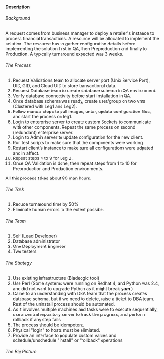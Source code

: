 #### Description
###### Background
A request comes from business manager to deploy a retailer's instance to process financial transactions. A resource will be allocated to implement the solution. The resource has to gather configuration details before implementing the solution first in QA, then Preproduction and finally to Production. A typically turnaround expected was 3 weeks.

###### The Process
1. Request Validations team to allocate server port (Unix Service Port), UID, GID, and Cloud UID to store transactional data.
2. Request Database team to create database schema in QA environment.
3. Verify database connectivity before start installation in QA.
4. Once database schema was ready, create user/group on two vms (Clustered with Leg1 and Leg2).
5. Follow manual steps to pull images, untar, update configuration files, and start the process on leg1.
6. Login to enterprise server to create custom Sockets to communicate with other components. Repeat the same process on second (redundant) enterprise server.
7. Login to Admin server to update configuration for the new client.
8. Run test scripts to make sure that the components were working. 
9. Restart client's instance to make sure all configurations were udpated and in affect.
10. Repeat steps 4 to 9 for Leg 2.
11. Once QA Validation is done, then repeat steps from 1 to 10 for Preproduction and Production environments.

All this process takes about 80 man hours.

###### The Task
1. Reduce turnaround time by 50%
2. Eliminate human errors to the extent possibe.

###### The Team
1. Self (Lead Developer)
2. Database administrator
3. One Deployment Engineer
4. Two testers

###### The Strategy
1. Use existing infrastructure (Bladeogic tool)
2. Use Perl (Some systems were running on Redhat 4, and Python was 2.4, and did not want to upgrade Python as it might break ***yum*** )
3. Came to an understanding with DBA team that the process creates database schema, but if we need to delete, raise a ticket to DBA team. Rest of the uninstall process should be automated.
4. As it involves multiple machines and tasks were to execute sequentially, use a central repository server to track the progress, and perform rollback if any step fails. 
5. The process should be idempotent.
6. Physical "login" to hosts must be elimiated.
7. Provide an interface to populate custom values and schedule/unschedule "install" or "rollback" operations.

###### The Big Picture


